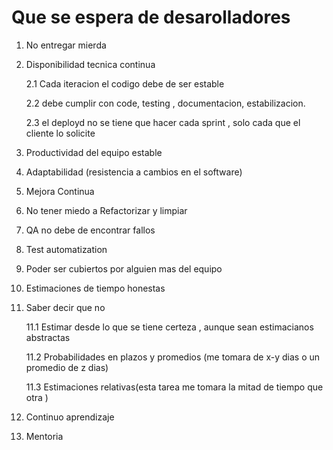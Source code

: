 # Que se espera de desarolladores

1. No entregar mierda
2. Disponibilidad tecnica continua
    
    2.1 Cada iteracion el codigo debe de ser estable
    
    2.2 debe cumplir con code, testing , documentacion, estabilizacion.

    2.3 el deployd no se tiene que hacer cada sprint , solo cada que el cliente lo solicite

3. Productividad del equipo estable
4. Adaptabilidad (resistencia a cambios en el software)
5. Mejora Continua
6. No tener miedo a Refactorizar y limpiar
7. QA no debe de encontrar fallos
8. Test automatization
9. Poder ser cubiertos por alguien mas del equipo
10. Estimaciones de tiempo honestas
11. Saber decir que no

    11.1 Estimar desde lo que se tiene certeza , aunque sean estimacianos abstractas

    11.2 Probabilidades en plazos y promedios (me tomara de x-y dias o un promedio de z dias)

    11.3 Estimaciones relativas(esta tarea me tomara la mitad de tiempo que otra )
12. Continuo aprendizaje
13. Mentoria


